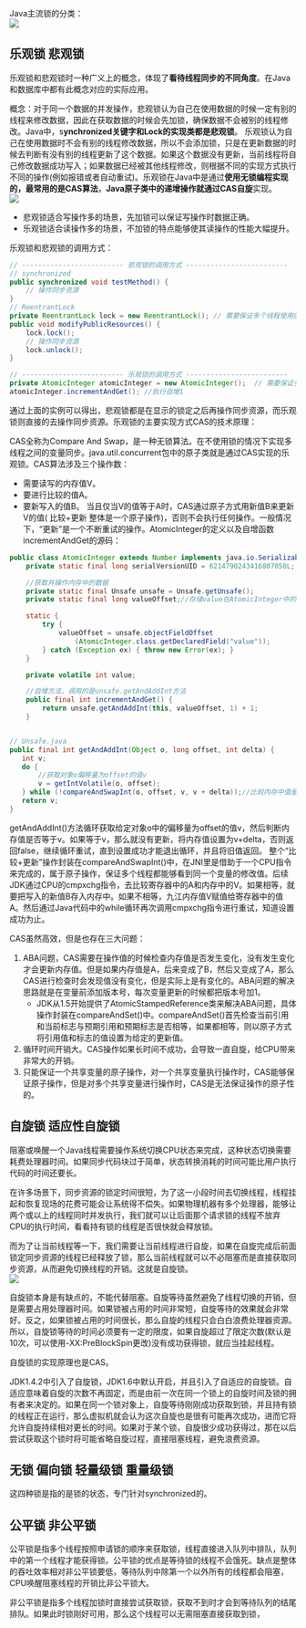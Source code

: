 Java主流锁的分类：
<br><img src=img/锁分类.png><br>

## 乐观锁 悲观锁
乐观锁和悲观锁时一种广义上的概念，体现了**看待线程同步的不同角度**。在Java和数据库中都有此概念对应的实际应用。

概念：对于同一个数据的并发操作，悲观锁认为自己在使用数据的时候一定有别的线程来修改数据，因此在获取数据的时候会先加锁，确保数据不会被别的线程修改。Java中，s**ynchronized关键字和Lock的实现类都是悲观锁**。
乐观锁认为自己在使用数据时不会有别的线程修改数据，所以不会添加锁，只是在更新数据的时候去判断有没有别的线程更新了这个数据。如果这个数据没有更新，当前线程将自己修改数据成功写入；如果数据已经被其他线程修改，则根据不同的实现方式执行不同的操作(例如报错或者自动重试)。乐观锁在Java中是通过**使用无锁编程实现的，最常用的是CAS算法**，**Java原子类中的递增操作就通过CAS自旋**实现。
<br><img src=img/乐观锁和悲观锁.png><br>

* 悲观锁适合写操作多的场景，先加锁可以保证写操作时数据正确。
* 乐观锁适合读操作多的场景，不加锁的特点能够使其读操作的性能大幅提升。

乐观锁和悲观锁的调用方式：
```java
// ------------------------- 悲观锁的调用方式 -------------------------
// synchronized
public synchronized void testMethod() {
	// 操作同步资源
}
// ReentrantLock
private ReentrantLock lock = new ReentrantLock(); // 需要保证多个线程使用的是同一个锁
public void modifyPublicResources() {
	lock.lock();
	// 操作同步资源
	lock.unlock();
}

// ------------------------- 乐观锁的调用方式 -------------------------
private AtomicInteger atomicInteger = new AtomicInteger();  // 需要保证多个线程使用的是同一个AtomicInteger
atomicInteger.incrementAndGet(); //执行自增1
```
通过上面的实例可以得出，悲观锁都是在显示的锁定之后再操作同步资源，而乐观锁则直接的去操作同步资源。乐观锁的主要实现方式CAS的技术原理：

CAS全称为Compare And Swap，是一种无锁算法。在不使用锁的情况下实现多线程之间的变量同步。java.util.concurrent包中的原子类就是通过CAS实现的乐观锁。CAS算法涉及三个操作数：
* 需要读写的内存值V。
* 要进行比较的值A。
* 要新写入的值B。
当且仅当V的值等于A时，CAS通过原子方式用新值B来更新V的值( 比较+更新 整体是一个原子操作)，否则不会执行任何操作。一般情况下，“更新”是一个不断重试的操作。AtomicInteger的定义以及自增函数incrementAndGet的源码：
```java
public class AtomicInteger extends Number implements java.io.Serializable {
    private static final long serialVersionUID = 6214790243416807050L;

    //获取并操作内存中的数据
    private static final Unsafe unsafe = Unsafe.getUnsafe();
    private static final long valueOffset;//存储value在AtomicInteger中的偏移量

    static {
        try {
            valueOffset = unsafe.objectFieldOffset
                (AtomicInteger.class.getDeclaredField("value"));
        } catch (Exception ex) { throw new Error(ex); }
    }

    private volatile int value;

    //自增方法，调用的是unsafe.getAndAddInt方法
    public final int incrementAndGet() {
        return unsafe.getAndAddInt(this, valueOffset, 1) + 1;
    }


// Unsafe.java
public final int getAndAddInt(Object o, long offset, int delta) {
   int v;
   do {
       //获取对象o偏移量为offset的值v
       v = getIntVolatile(o, offset);
   } while (!compareAndSwapInt(o, offset, v, v + delta));//比较内存中值是否等于v，如果等于v，那么就没有更新，将内存值设置为v+delta，否则返回false，继续循环重试，直到设置成功才能退出循环，并且将旧值返回。
   return v;
}
```
getAndAddInt()方法循环获取给定对象o中的偏移量为offset的值v，然后判断内存值是否等于v。如果等于v，那么就没有更新，将内存值设置为v+delta，否则返回false，继续循环重试，直到设置成功才能退出循环，并且将旧值返回。
整个“比较+更新”操作封装在compareAndSwapInt()中，在JNI里是借助于一个CPU指令来完成的，属于原子操作，保证多个线程都能够看到同一个变量的修改值。后续JDK通过CPU的cmpxchg指令，去比较寄存器中的A和内存中的V。如果相等，就要把写入的新值B存入内存中。如果不相等，九江内存值V赋值给寄存器中的值A。然后通过Java代码中的while循环再次调用cmpxchg指令进行重试，知道设置成功为止。

CAS虽然高效，但是也存在三大问题：
1. ABA问题，CAS需要在操作值的时候检查内存值是否发生变化，没有发生变化才会更新内存值。但是如果内存值是A，后来变成了B，然后又变成了A，那么CAS进行检查时会发现值没有变化，但是实际上是有变化的。ABA问题的解决思路就是在变量前添加版本号，每次变量更新的时候都把版本号加1。
    * JDK从1.5开始提供了AtomicStampedReference类来解决ABA问题，具体操作封装在compareAndSet()中。compareAndSet()首先检查当前引用和当前标志与预期引用和预期标志是否相等，如果都相等，则以原子方式将引用值和标志的值设置为给定的更新值。
2. 循环时间开销大。CAS操作如果长时间不成功，会导致一直自旋，给CPU带来非常大的开销。
3. 只能保证一个共享变量的原子操作，对一个共享变量执行操作时，CAS能够保证原子操作，但是对多个共享变量进行操作时，CAS是无法保证操作的原子性的。

## 自旋锁 适应性自旋锁
阻塞或唤醒一个Java线程需要操作系统切换CPU状态来完成，这种状态切换需要耗费处理器时间。如果同步代码块过于简单，状态转换消耗的时间可能比用户执行代码的时间还要长。

在许多场景下，同步资源的锁定时间很短，为了这一小段时间去切换线程，线程挂起和恢复现场的花费可能会让系统得不偿失。如果物理机器有多个处理器，能够让两个或以上的线程同时并发执行，我们就可以让后面那个请求锁的线程不放弃CPU的执行时间，看看持有锁的线程是否很快就会释放锁。

而为了让当前线程等一下，我们需要让当前线程进行自旋，如果在自旋完成后前面锁定同步资源的线程已经释放了锁，那么当前线程就可以不必阻塞而是直接获取同步资源，从而避免切换线程的开销。这就是自旋锁。
<br><img src=img/自旋锁.png><br>

自旋锁本身是有缺点的，不能代替阻塞。自旋等待虽然避免了线程切换的开销，但是需要占用处理器时间。如果锁被占用的时间非常短，自旋等待的效果就会非常好。反之，如果锁被占用的时间很长，那么自旋的线程只会白白浪费处理器资源。所以，自旋锁等待的时间必须要有一定的限度，如果自旋超过了限定次数(默认是10次，可以使用-XX:PreBlockSpin更改)没有成功获得锁，就应当挂起线程。

自旋锁的实现原理也是CAS。

JDK1.4.2中引入了自旋锁，JDK1.6中默认开启，并且引入了自适应的自旋锁。自适应意味着自旋的次数不再固定，而是由前一次在同一个锁上的自旋时间及锁的拥有者来决定的。如果在同一个锁对象上，自旋等待刚刚成功获取到锁，并且持有锁的线程正在运行，那么虚拟机就会认为这次自旋也是很有可能再次成功，进而它将允许自旋持续相对更长的时间。如果对于某个锁，自旋很少成功获得过，那在以后尝试获取这个锁时将可能省略自旋过程，直接阻塞线程，避免浪费资源。

## 无锁 偏向锁 轻量级锁 重量级锁
这四种锁是指的是锁的状态，专门针对synchronized的。

## 公平锁 非公平锁
公平锁是指多个线程按照申请锁的顺序来获取锁，线程直接进入队列中排队，队列中的第一个线程才能获得锁。公平锁的优点是等待锁的线程不会饿死。缺点是整体的吞吐效率相对非公平锁要低，等待队列中除第一个以外所有的线程都会阻塞，CPU唤醒阻塞线程的开销比非公平锁大。

非公平锁是指多个线程加锁时直接尝试获取锁，获取不到时才会到等待队列的结尾排队。如果此时锁刚好可用，那么这个线程可以无需阻塞直接获取到锁，